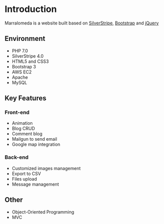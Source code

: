 # Introduction
Marralomeda is a website built based on [SilverStripe](https://www.silverstripe.org/), [Bootstrap](https://getbootstrap.com/) and [jQuery](https://jquery.com/) 

## Environment

- PHP 7.0
- SilverStripe 4.0
- HTML5 and CSS3
- Bootstrap 3
- AWS EC2
- Apache
- MySQL


## Key Features

### Front-end

- Animation
- Blog CRUD
- Comment blog
- Mailgun to send email
- Google map integration

### Back-end 

- Customized images management
- Export to CSV
- Files upload
- Message management

## Other

- Object-Oriented Programming
- MVC
